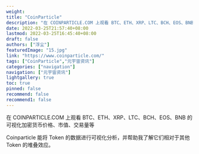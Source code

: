 ```yaml
---
weight: 
title: "CoinParticle"
description: "在 COINPARTICLE.COM 上观看 BTC、ETH、XRP、LTC、BCH、EOS、BNB 的可视化加密货币价格、市值、交易量等"
date: 2022-03-25T21:57:40+08:00
lastmod: 2022-03-25T16:45:40+08:00
draft: false
authors: ["浮尘"]
featuredImage: "15.jpg"
link: "https://www.coinparticle.com/"
tags: ["CoinParticle","元宇宙资讯"]
categories: ["navigation"]
navigation: ["元宇宙资讯"]
lightgallery: true
toc: true
pinned: false
recommend: false
recommend1: false
---
```

在 COINPARTICLE.COM 上观看 BTC、ETH、XRP、LTC、BCH、EOS、BNB 的可视化加密货币价格、市值、交易量等

Coinparticle 能将 Token 的数据进行可视化分析，并帮助我了解它们相对于其他 Token 的堆叠效应。